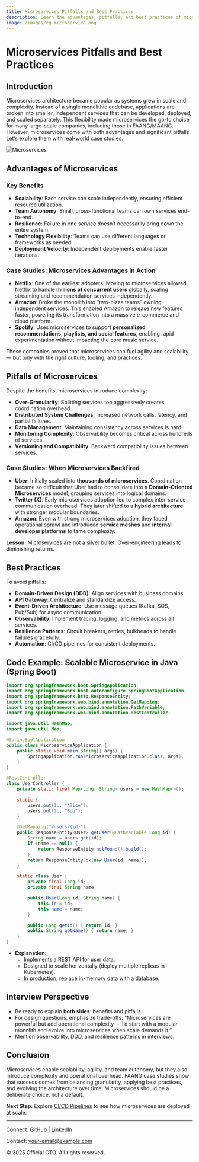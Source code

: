 ```yaml
---
title: Microservices Pitfalls and Best Practices
description: Learn the advantages, pitfalls, and best practices of microservices, with real-world case studies from FAANG companies and a practical Java example for interviews and scalable system design.
image: /images/cg_microservice.png
---
```


# Microservices Pitfalls and Best Practices

## Introduction
Microservices architecture became popular as systems grew in scale and complexity. Instead of a single monolithic codebase, applications are broken into smaller, independent services that can be developed, deployed, and scaled separately. This flexibility made microservices the go-to choice for many large-scale companies, including those in FAANG/MAANG. However, microservices come with both advantages and significant pitfalls. Let’s explore them with real-world case studies.

![Microservices](/images/cg_microservice.png)

## Advantages of Microservices
### Key Benefits
- **Scalability**: Each service can scale independently, ensuring efficient resource utilization.  
- **Team Autonomy**: Small, cross-functional teams can own services end-to-end.  
- **Resilience**: Failure in one service doesn’t necessarily bring down the entire system.  
- **Technology Flexibility**: Teams can use different languages or frameworks as needed.  
- **Deployment Velocity**: Independent deployments enable faster iterations.  

### Case Studies: Microservices Advantages in Action
- **Netflix**: One of the earliest adopters. Moving to microservices allowed Netflix to handle **millions of concurrent users** globally, scaling streaming and recommendation services independently.  
- **Amazon**: Broke the monolith into “two-pizza teams” owning independent services. This enabled Amazon to release new features faster, powering its transformation into a massive e-commerce and cloud platform.  
- **Spotify**: Uses microservices to support **personalized recommendations, playlists, and social features**, enabling rapid experimentation without impacting the core music service.  

These companies proved that microservices can fuel agility and scalability — but only with the right culture, tooling, and practices.

## Pitfalls of Microservices
Despite the benefits, microservices introduce complexity:
- **Over-Granularity**: Splitting services too aggressively creates coordination overhead.  
- **Distributed System Challenges**: Increased network calls, latency, and partial failures.  
- **Data Management**: Maintaining consistency across services is hard.  
- **Monitoring Complexity**: Observability becomes critical across hundreds of services.  
- **Versioning and Compatibility**: Backward compatibility issues between services.  

### Case Studies: When Microservices Backfired
- **Uber**: Initially scaled into **thousands of microservices**. Coordination became so difficult that Uber had to consolidate into a **Domain-Oriented Microservices** model, grouping services into logical domains.  
- **Twitter (X)**: Early microservices adoption led to complex inter-service communication overhead. They later shifted to a **hybrid architecture** with stronger modular boundaries.  
- **Amazon**: Even with strong microservices adoption, they faced operational sprawl and introduced **service meshes** and **internal developer platforms** to tame complexity.  

**Lesson:** Microservices are not a silver bullet. Over-engineering leads to diminishing returns.

## Best Practices
To avoid pitfalls:
- **Domain-Driven Design (DDD)**: Align services with business domains.  
- **API Gateway**: Centralize and standardize access.  
- **Event-Driven Architecture**: Use message queues (Kafka, SQS, Pub/Sub) for async communication.  
- **Observability**: Implement tracing, logging, and metrics across all services.  
- **Resilience Patterns**: Circuit breakers, retries, bulkheads to handle failures gracefully.  
- **Automation**: CI/CD pipelines for consistent deployments.  

## Code Example: Scalable Microservice in Java (Spring Boot)
```java
import org.springframework.boot.SpringApplication;
import org.springframework.boot.autoconfigure.SpringBootApplication;
import org.springframework.http.ResponseEntity;
import org.springframework.web.bind.annotation.GetMapping;
import org.springframework.web.bind.annotation.PathVariable;
import org.springframework.web.bind.annotation.RestController;

import java.util.HashMap;
import java.util.Map;

@SpringBootApplication
public class MicroserviceApplication {
    public static void main(String[] args) {
        SpringApplication.run(MicroserviceApplication.class, args);
    }
}

@RestController
class UserController {
    private static final Map<Long, String> users = new HashMap<>();

    static {
        users.put(1L, "Alice");
        users.put(2L, "Bob");
    }

    @GetMapping("/users/{id}")
    public ResponseEntity<User> getUser(@PathVariable Long id) {
        String name = users.get(id);
        if (name == null) {
            return ResponseEntity.notFound().build();
        }
        return ResponseEntity.ok(new User(id, name));
    }

    static class User {
        private final Long id;
        private final String name;

        public User(Long id, String name) {
            this.id = id;
            this.name = name;
        }

        public Long getId() { return id; }
        public String getName() { return name; }
    }
}
```

- **Explanation**:  
  - Implements a REST API for user data.  
  - Designed to scale horizontally (deploy multiple replicas in Kubernetes).  
  - In production, replace in-memory data with a database.  

## Interview Perspective
- Be ready to explain **both sides**: benefits and pitfalls.  
- For design questions, emphasize trade-offs: “Microservices are powerful but add operational complexity — I’d start with a modular monolith and evolve into microservices when scale demands it.”  
- Mention observability, DDD, and resilience patterns in interviews.  

## Conclusion
Microservices enable scalability, agility, and team autonomy, but they also introduce complexity and operational overhead. FAANG case studies show that success comes from balancing granularity, applying best practices, and evolving the architecture over time. Microservices should be a deliberate choice, not a default.

**Next Step:** Explore [CI/CD Pipelines](/interview-section/fundamentals/infra-cloud/cicd-pipelines) to see how microservices are deployed at scale.

---

<footer>
  <p>Connect: <a href="https://github.com/your-profile">GitHub</a> | <a href="https://linkedin.com/in/your-profile">LinkedIn</a></p>
  <p>Contact: <a href="mailto:your-email@example.com">your-email@example.com</a></p>
  <p>&copy; 2025 Official CTO. All rights reserved.</p>
</footer>
